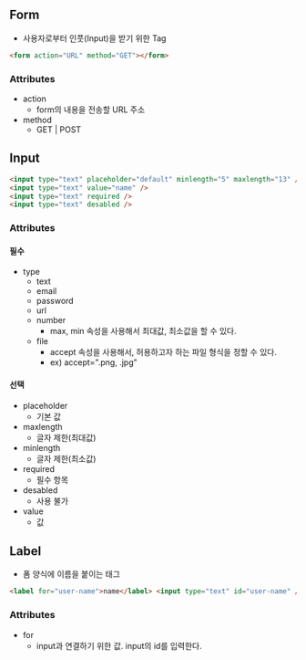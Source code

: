 ## Form

- 사용자로부터 인풋(Input)을 받기 위한 Tag

```html
<form action="URL" method="GET"></form>
```

### Attributes

- action
  - form의 내용을 전송할 URL 주소
- method
  - GET | POST

## Input

```html
<input type="text" placeholder="default" minlength="5" maxlength="13" />
<input type="text" value="name" />
<input type="text" required />
<input type="text" desabled />
```

### Attributes

#### 필수

- type
  - text
  - email
  - password
  - url
  - number
    - max, min 속성을 사용해서 최대값, 최소값을 할 수 있다.
  - file
    - accept 속성을 사용해서, 허용하고자 하는 파일 형식을 정할 수 있다.
    - ex) accept=".png, .jpg"

#### 선택

- placeholder
  - 기본 값
- maxlength
  - 글자 제한(최대값)
- minlength
  - 글자 제한(최소값)
- required
  - 필수 항목
- desabled
  - 사용 불가
- value
  - 값

## Label

- 폼 양식에 이름을 붙이는 태그

```html
<label for="user-name">name</label> <input type="text" id="user-name" />
```

### Attributes

- for
  - input과 연결하기 위한 값. input의 id를 입력한다.
